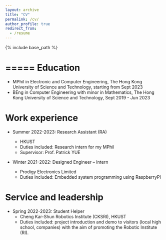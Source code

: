 ```yaml
---
layout: archive
title: "CV"
permalink: /cv/
author_profile: true
redirect_from:
  - /resume
---
```


{% include base_path %}

=====
Education
======
* MPhil in Electronic and Computer Engineering, The Hong Kong University of Science and Technology, starting from Sept 2023
* BEng in Computer Engineering with minor in Mathematics, The Hong Kong University of Science and Technology, Sept 2019 - Jun 2023



Work experience
======
* Summer 2022-2023: Research Assistant (RA)
  * HKUST
  * Duties included: Research intern for my MPhil
  * Supervisor: Prof. Patrick YUE

* Winter 2021-2022: Designed Engineer – Intern 
  * Prodigy Electronics Limited
  * Duties included: Embedded system programming using RaspberryPI


  
Service and leadership
======
* Spring 2022-2023: Student Helper
  * Cheng Kar-Shun Robotics Institute (CKSRI), HKUST
  * Duties included: project introduction and demo to visitors (local high school, companies) with the aim of promoting the Robotic Institute (RI).
